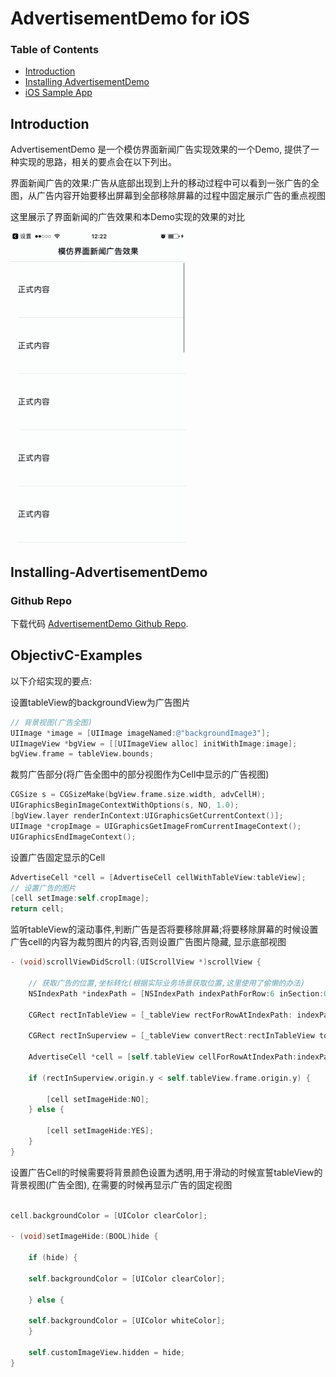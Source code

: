 # AdvertisementDemo  for iOS 

### Table of Contents
- [Introduction](#introduction)
- [Installing AdvertisementDemo](#installing-AdvertisementDemo)
- [iOS Sample App](#ObjectivC-Examples)

## Introduction

AdvertisementDemo 是一个模仿界面新闻广告实现效果的一个Demo, 提供了一种实现的思路，相关的要点会在以下列出。

界面新闻广告的效果:广告从底部出现到上升的移动过程中可以看到一张广告的全图，从广告内容开始要移出屏幕到全部移除屏幕的过程中固定展示广告的重点视图

这里展示了界面新闻的广告效果和本Demo实现的效果的对比

<!--![Example1](_Gifs/Examples1.gif)-->
![Example2](_Gifs/demo.gif)

## Installing-AdvertisementDemo

### Github Repo

下载代码 [AdvertisementDemo Github Repo](https://github.com/yuhengZhu/AdvertisementDemo/).

## ObjectivC-Examples

以下介绍实现的要点:

设置tableView的backgroundView为广告图片

```objective-c
// 背景视图(广告全图)
UIImage *image = [UIImage imageNamed:@"backgroundImage3"];
UIImageView *bgView = [[UIImageView alloc] initWithImage:image];
bgView.frame = tableView.bounds;
```

裁剪广告部分(将广告全图中的部分视图作为Cell中显示的广告视图)

```objective-c
CGSize s = CGSizeMake(bgView.frame.size.width, advCellH);
UIGraphicsBeginImageContextWithOptions(s, NO, 1.0);
[bgView.layer renderInContext:UIGraphicsGetCurrentContext()];
UIImage *cropImage = UIGraphicsGetImageFromCurrentImageContext();
UIGraphicsEndImageContext();
```

设置广告固定显示的Cell

```objective-c
AdvertiseCell *cell = [AdvertiseCell cellWithTableView:tableView];
// 设置广告的图片
[cell setImage:self.cropImage];
return cell;
```

监听tableView的滚动事件,判断广告是否将要移除屏幕;将要移除屏幕的时候设置广告cell的内容为裁剪图片的内容,否则设置广告图片隐藏, 显示底部视图

```objective-c
- (void)scrollViewDidScroll:(UIScrollView *)scrollView {

    // 获取广告的位置,坐标转化(根据实际业务场景获取位置,这里使用了偷懒的办法)
    NSIndexPath *indexPath = [NSIndexPath indexPathForRow:6 inSection:0];

    CGRect rectInTableView = [_tableView rectForRowAtIndexPath: indexPath];

    CGRect rectInSuperview = [_tableView convertRect:rectInTableView toView:[_tableView superview]];

    AdvertiseCell *cell = [self.tableView cellForRowAtIndexPath:indexPath];

    if (rectInSuperview.origin.y < self.tableView.frame.origin.y) {

        [cell setImageHide:NO];
    } else {
    
        [cell setImageHide:YES];
    }
}
```

设置广告Cell的时候需要将背景颜色设置为透明,用于滑动的时候宣誓tableView的背景视图(广告全图), 在需要的时候再显示广告的固定视图

```objective-c

cell.backgroundColor = [UIColor clearColor];

- (void)setImageHide:(BOOL)hide {

    if (hide) {

    self.backgroundColor = [UIColor clearColor];

    } else {

    self.backgroundColor = [UIColor whiteColor];
    }

    self.customImageView.hidden = hide;
}

```
